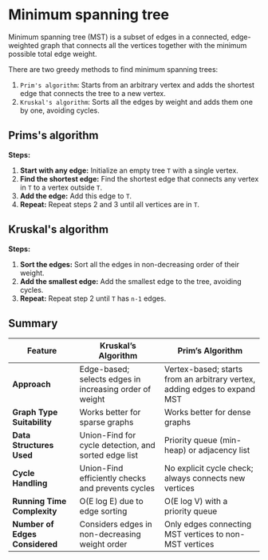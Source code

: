 # Minimum spanning tree

Minimum spanning tree (MST) is a subset of edges in a connected, edge-weighted graph that connects all the vertices together with the minimum possible total edge weight.

There are two greedy methods to find minimum spanning trees:

1. `Prim's algorithm`: Starts from an arbitrary vertex and adds the shortest edge that connects the tree to a new vertex.
2. `Kruskal's algorithm`: Sorts all the edges by weight and adds them one by one, avoiding cycles.

## Prims's algorithm

**Steps:**

1. **Start with any edge:** Initialize an empty tree `T` with a single vertex.
2. **Find the shortest edge:** Find the shortest edge that connects any vertex in `T` to a vertex outside `T`.
3. **Add the edge:** Add this edge to `T`.
4. **Repeat:** Repeat steps 2 and 3 until all vertices are in `T`.

## Kruskal's algorithm

**Steps:**

1. **Sort the edges:** Sort all the edges in non-decreasing order of their weight.
2. **Add the smallest edge:** Add the smallest edge to the tree, avoiding cycles.
3. **Repeat:** Repeat step 2 until `T` has `n-1` edges.

## Summary

| Feature                        | Kruskal’s Algorithm                                     | Prim’s Algorithm                                                          |
| ------------------------------ | ------------------------------------------------------- | ------------------------------------------------------------------------- |
| **Approach**                   | Edge-based; selects edges in increasing order of weight | Vertex-based; starts from an arbitrary vertex, adding edges to expand MST |
| **Graph Type Suitability**     | Works better for sparse graphs                          | Works better for dense graphs                                             |
| **Data Structures Used**       | Union-Find for cycle detection, and sorted edge list    | Priority queue (min-heap) or adjacency list                               |
| **Cycle Handling**             | Union-Find efficiently checks and prevents cycles       | No explicit cycle check; always connects new vertices                     |
| **Running Time Complexity**    | O(E log E) due to edge sorting                          | O(E log V) with a priority queue                                          |
| **Number of Edges Considered** | Considers edges in non-decreasing weight order          | Only edges connecting MST vertices to non-MST vertices                    |

